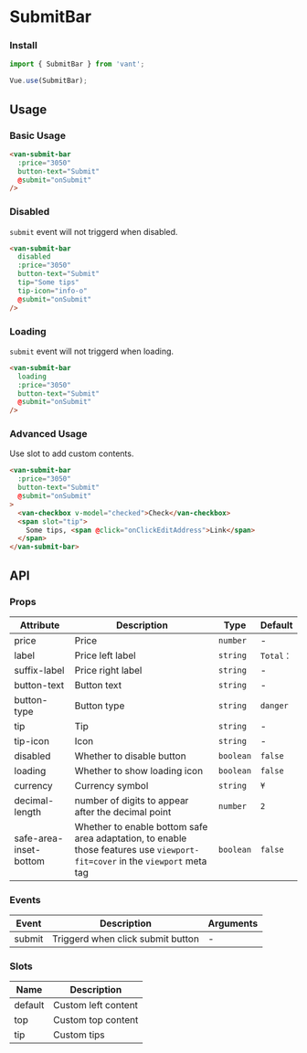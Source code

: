 # SubmitBar

### Install

``` javascript
import { SubmitBar } from 'vant';

Vue.use(SubmitBar);
```

## Usage

### Basic Usage

```html
<van-submit-bar
  :price="3050"
  button-text="Submit"
  @submit="onSubmit"
/>
```

### Disabled

`submit` event will not triggerd when disabled.

```html
<van-submit-bar
  disabled
  :price="3050"
  button-text="Submit"
  tip="Some tips"
  tip-icon="info-o"
  @submit="onSubmit"
/>
```

### Loading

`submit` event will not triggerd when loading.

```html
<van-submit-bar
  loading
  :price="3050"
  button-text="Submit"
  @submit="onSubmit"
/>
```

### Advanced Usage

Use slot to add custom contents.

```html
<van-submit-bar
  :price="3050"
  button-text="Submit"
  @submit="onSubmit"
>
  <van-checkbox v-model="checked">Check</van-checkbox>
  <span slot="tip">
    Some tips, <span @click="onClickEditAddress">Link</span>
  </span>
</van-submit-bar>
```

## API

### Props

| Attribute | Description | Type | Default |
|------|------|------|------|
| price | Price | `number` | - |
| label | Price left label | `string` | `Total：` |
| suffix-label | Price right label | `string` | - |
| button-text | Button text | `string` | - |
| button-type | Button type | `string` | `danger` |
| tip | Tip | `string` | - |
| tip-icon | Icon |  `string` | - |
| disabled | Whether to disable button | `boolean` | `false` |
| loading | Whether to show loading icon | `boolean` | `false` |
| currency | Currency symbol | `string` | `¥` |
| decimal-length | number of digits to appear after the decimal point | `number` | `2` |
| safe-area-inset-bottom | Whether to enable bottom safe area adaptation, to enable those features use `viewport-fit=cover` in the `viewport` meta tag | `boolean` | `false` |

### Events

| Event | Description | Arguments |
|------|------|------|
| submit | Triggerd when click submit button | - |

### Slots

| Name | Description |
|------|------|
| default | Custom left content |
| top | Custom top content |
| tip | Custom tips |
